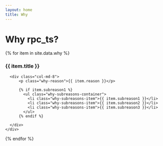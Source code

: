 ```yaml
---
layout: home
title: Why
---
```


<div id="hero-section" class="container-fluid">
  <div class="row gutter">
      <h1 class="col-md-12 display-3 mt-5 text-left">Why rpc_ts?</h1>
  </div>
</div>

{% for item in site.data.why %}
  <div class="quicklook-section container-fluid background-{{ item.color }}">
    <div class="row gutter">
      <div class="col-md-4">
        <h3>{{ item.title }}</h3>
      </div>

      <div class="col-md-8">
          <p class="why-reason">{{ item.reason }}</p>

          {% if item.subreason1 %}
            <ul class="why-subreasons-container">
              <li class="why-subreasons-item">{{ item.subreason1 }}</li>
              <li class="why-subreasons-item">{{ item.subreason2 }}</li>
              <li class="why-subreasons-item">{{ item.subreason3 }}</li>
            </ul>
          {% endif %}

      </div>
    </div>
  </div>
{% endfor %}
